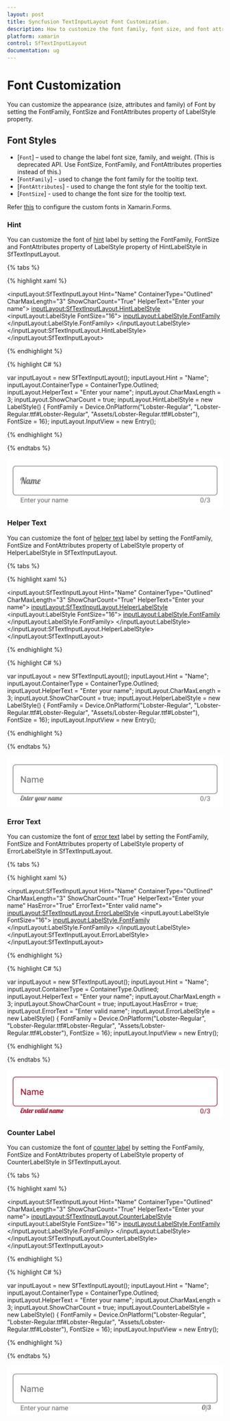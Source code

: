 ```yaml
---
layout: post
title: Syncfusion TextInputLayout Font Customization.
description: How to customize the font family, font size, and font attributes for hint, error, helper text, and the counter label.
platform: xamarin
control: SfTextInputLayout
documentation: ug
---
```


# Font Customization

You can customize the appearance (size, attributes and family) of Font by setting the FontFamily, FontSize and FontAttributes property of LabelStyle property.

## Font Styles

* [`Font`] – used to change the label font size, family, and weight. (This is deprecated API. Use FontSize, FontFamily, and FontAttributes properties instead of this.)
* [`FontFamily`] - used to change the font family for the tooltip text.
* [`FontAttributes`] - used to change the font style for the tooltip text.
* [`FontSize`] - used to change the font size for the tooltip text.

Refer [this](https://help.syncfusion.com/xamarin/sfschedule/monthview#custom-font-setting-in-xamarinforms-android) to configure the custom fonts in Xamarin.Forms.

### Hint

You can customize the font of [hint](https://help.syncfusion.com/cr/xamarin/Syncfusion.Core.XForms~Syncfusion.XForms.TextInputLayout.SfTextInputLayout~HintProperty.html) label  by setting the FontFamily, FontSize and FontAttributes property of LabelStyle property of HintLabelStyle in SfTextInputLayout.

{% tabs %} 

{% highlight xaml %}

<inputLayout:SfTextInputLayout
    Hint="Name"
    ContainerType="Outlined"
CharMaxLength="3"
ShowCharCount="True"
    HelperText="Enter your name">
    <Entry />
    <inputLayout:SfTextInputLayout.HintLabelStyle>
                <inputLayout:LabelStyle FontSize="16">
                    <inputLayout:LabelStyle.FontFamily>
                        <OnPlatform x:TypeArguments="x:String" iOS="Lobster-Regular" Android="Lobster-Regular.ttf#Lobster-Regular" WinPhone="Assets/Fonts/Lobster-Regular.ttf#Lobster" />
                    </inputLayout:LabelStyle.FontFamily>
                </inputLayout:LabelStyle>
    </inputLayout:SfTextInputLayout.HintLabelStyle>
</inputLayout:SfTextInputLayout> 

{% endhighlight %}

{% highlight C# %} 

var inputLayout = new SfTextInputLayout();
inputLayout.Hint = "Name";
inputLayout.ContainerType = ContainerType.Outlined;
inputLayout.HelperText = "Enter your name";
inputLayout.CharMaxLength = 3;
inputLayout.ShowCharCount = true;
inputLayout.HintLabelStyle = new LabelStyle() { FontFamily = Device.OnPlatform("Lobster-Regular", "Lobster-Regular.ttf#Lobster-Regular", "Assets/Lobster-Regular.ttf#Lobster"), FontSize = 16};
inputLayout.InputView = new Entry(); 

{% endhighlight %}

{% endtabs %}

![Hint label style](Custom-Font-images/HintLabelStyle.png)

### Helper Text

You can customize the font of [helper text](https://help.syncfusion.com/cr/xamarin/Syncfusion.Core.XForms~Syncfusion.XForms.TextInputLayout.SfTextInputLayout~HelperTextProperty.html) label  by setting the FontFamily, FontSize and FontAttributes property of LabelStyle property of HelperLabelStyle in SfTextInputLayout.

{% tabs %} 

{% highlight xaml %}

<inputLayout:SfTextInputLayout
    Hint="Name"
    ContainerType="Outlined"
	CharMaxLength="3"
	ShowCharCount="True"
    HelperText="Enter your name">
    <Entry />
    <inputLayout:SfTextInputLayout.HelperLabelStyle>
                <inputLayout:LabelStyle FontSize="16">
                    <inputLayout:LabelStyle.FontFamily>
                        <OnPlatform x:TypeArguments="x:String" iOS="Lobster-Regular" Android="Lobster-Regular.ttf#Lobster-Regular" WinPhone="Assets/Fonts/Lobster-Regular.ttf#Lobster" />
                    </inputLayout:LabelStyle.FontFamily>
                </inputLayout:LabelStyle>
    </inputLayout:SfTextInputLayout.HelperLabelStyle>
</inputLayout:SfTextInputLayout> 

{% endhighlight %}

{% highlight C# %} 

var inputLayout = new SfTextInputLayout();
inputLayout.Hint = "Name";
inputLayout.ContainerType = ContainerType.Outlined;
inputLayout.HelperText = "Enter your name";
inputLayout.CharMaxLength = 3;
inputLayout.ShowCharCount = true;
inputLayout.HelperLabelStyle = new LabelStyle() { FontFamily = Device.OnPlatform("Lobster-Regular", "Lobster-Regular.ttf#Lobster-Regular", "Assets/Lobster-Regular.ttf#Lobster"), FontSize = 16};
inputLayout.InputView = new Entry(); 

{% endhighlight %}

{% endtabs %}

![Helper label style](Custom-Font-images/HelperLabelStyle.jpg)

### Error Text

You can customize the font of [error text](https://help.syncfusion.com/cr/xamarin/Syncfusion.Core.XForms~Syncfusion.XForms.TextInputLayout.SfTextInputLayout~ErrorTextProperty.html) label by setting the FontFamily, FontSize and FontAttributes property of LabelStyle property of ErrorLabelStyle in SfTextInputLayout.

{% tabs %} 

{% highlight xaml %}

<inputLayout:SfTextInputLayout
    Hint="Name"
    ContainerType="Outlined"
	CharMaxLength="3"
	ShowCharCount="True"
    HelperText="Enter your name"
	HasError="True"
	ErrorText="Enter valid name">
    <Entry />
    <inputLayout:SfTextInputLayout.ErrorLabelStyle>
                <inputLayout:LabelStyle FontSize="16">
                    <inputLayout:LabelStyle.FontFamily>
                        <OnPlatform x:TypeArguments="x:String" iOS="Lobster-Regular" Android="Lobster-Regular.ttf#Lobster-Regular" WinPhone="Assets/Fonts/Lobster-Regular.ttf#Lobster" />
                    </inputLayout:LabelStyle.FontFamily>
                </inputLayout:LabelStyle>
    </inputLayout:SfTextInputLayout.ErrorLabelStyle>
</inputLayout:SfTextInputLayout> 

{% endhighlight %}

{% highlight C# %} 

var inputLayout = new SfTextInputLayout();
inputLayout.Hint = "Name";
inputLayout.ContainerType = ContainerType.Outlined;
inputLayout.HelperText = "Enter your name";
inputLayout.CharMaxLength = 3;
inputLayout.ShowCharCount = true;
inputLayout.HasError = true;
inputLayout.ErrorText = "Enter valid name";
inputLayout.ErrorLabelStyle = new LabelStyle() { FontFamily = Device.OnPlatform("Lobster-Regular", "Lobster-Regular.ttf#Lobster-Regular", "Assets/Lobster-Regular.ttf#Lobster"), FontSize = 16};
inputLayout.InputView = new Entry(); 

{% endhighlight %}

{% endtabs %}

![Error label style](Custom-Font-images/ErrorLabelStyle.jpg)

### Counter Label

You can customize the font of [counter label](https://help.syncfusion.com/cr/xamarin/Syncfusion.Core.XForms~Syncfusion.XForms.TextInputLayout.SfTextInputLayout~CharMaxLengthProperty.html) by setting the FontFamily, FontSize and FontAttributes property of LabelStyle property of CounterLabelStyle in SfTextInputLayout.

{% tabs %} 

{% highlight xaml %}

<inputLayout:SfTextInputLayout
    Hint="Name"
    ContainerType="Outlined"
CharMaxLength="3"
ShowCharCount="True"
    HelperText="Enter your name">
    <Entry />
    <inputLayout:SfTextInputLayout.CounterLabelStyle>
                <inputLayout:LabelStyle FontSize="16">
                    <inputLayout:LabelStyle.FontFamily>
                        <OnPlatform x:TypeArguments="x:String" iOS="Lobster-Regular" Android="Lobster-Regular.ttf#Lobster-Regular" WinPhone="Assets/Fonts/Lobster-Regular.ttf#Lobster" />
                    </inputLayout:LabelStyle.FontFamily>
                </inputLayout:LabelStyle>
    </inputLayout:SfTextInputLayout.CounterLabelStyle>
</inputLayout:SfTextInputLayout> 

{% endhighlight %}

{% highlight C# %} 

var inputLayout = new SfTextInputLayout();
inputLayout.Hint = "Name";
inputLayout.ContainerType = ContainerType.Outlined;
inputLayout.HelperText = "Enter your name";
inputLayout.CharMaxLength = 3;
inputLayout.ShowCharCount = true;
inputLayout.CounterLabelStyle = new LabelStyle() { FontFamily = Device.OnPlatform("Lobster-Regular", "Lobster-Regular.ttf#Lobster-Regular", "Assets/Lobster-Regular.ttf#Lobster"), FontSize = 16};
inputLayout.InputView = new Entry(); 

{% endhighlight %}

{% endtabs %}

![Counter label style](Custom-Font-images/CounterLabelStyle.jpg) 

